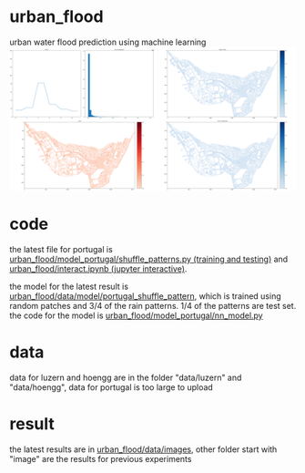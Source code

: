 # urban_flood
urban water flood prediction using machine learning
![alt text](https://github.com/guozifeng91/urban_flood/blob/master/urban_flood/data/images/test%20tr10-2.png)

# code
the latest file for portugal is [urban_flood/model_portugal/shuffle_patterns.py (training and testing)](https://github.com/guozifeng91/urban_flood/blob/master/urban_flood/model_portugal/shuffle_patterns.py) and [urban_flood/interact.ipynb (jupyter interactive)](https://github.com/guozifeng91/urban_flood/blob/master/urban_flood/interact.ipynb).


the model for the latest result is [urban_flood/data/model/portugal_shuffle_pattern](https://github.com/guozifeng91/urban_flood/tree/master/urban_flood/data/model/portugal_shuffle_pattern), which is trained using random patches and 3/4 of the rain patterns. 1/4 of the patterns are test set. the code for the model is [urban_flood/model_portugal/nn_model.py](https://github.com/guozifeng91/urban_flood/blob/master/urban_flood/model_portugal/nn_model.py)

# data
data for luzern and hoengg are in the folder "data/luzern" and "data/hoengg", data for portugal is too large to upload

# result
the latest results are in [urban_flood/data/images](https://github.com/guozifeng91/urban_flood/tree/master/urban_flood/data/images), other folder start with "image" are the results for previous experiments
